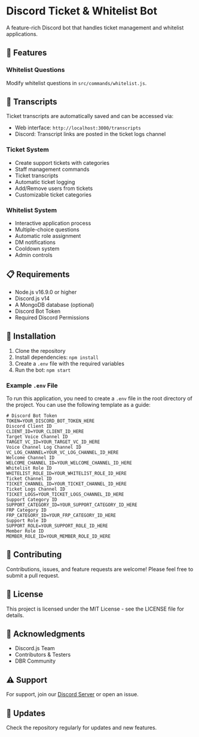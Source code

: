 # Discord Ticket & Whitelist Bot

A feature-rich Discord bot that handles ticket management and whitelist applications.

## 🌟 Features


### Whitelist Questions
Modify whitelist questions in `src/commands/whitelist.js`.

## 📝 Transcripts

Ticket transcripts are automatically saved and can be accessed via:
- Web interface: `http://localhost:3000/transcripts`
- Discord: Transcript links are posted in the ticket logs channel



### Ticket System
- Create support tickets with categories
- Staff management commands
- Ticket transcripts
- Automatic ticket logging
- Add/Remove users from tickets
- Customizable ticket categories

### Whitelist System
- Interactive application process
- Multiple-choice questions
- Automatic role assignment
- DM notifications
- Cooldown system
- Admin controls

## 📋 Requirements

- Node.js v16.9.0 or higher
- Discord.js v14
- A MongoDB database (optional)
- Discord Bot Token
- Required Discord Permissions

## 🚀 Installation

1. Clone the repository
2. Install dependencies: `npm install`
3. Create a `.env` file with the required variables
4. Run the bot: `npm start`

### Example `.env` File

To run this application, you need to create a `.env` file in the root directory of the project. You can use the following template as a guide:

```
# Discord Bot Token
TOKEN=YOUR_DISCORD_BOT_TOKEN_HERE
Discord Client ID
CLIENT_ID=YOUR_CLIENT_ID_HERE
Target Voice Channel ID
TARGET_VC_ID=YOUR_TARGET_VC_ID_HERE
Voice Channel Log Channel ID
VC_LOG_CHANNEL=YOUR_VC_LOG_CHANNEL_ID_HERE
Welcome Channel ID
WELCOME_CHANNEL_ID=YOUR_WELCOME_CHANNEL_ID_HERE
Whitelist Role ID
WHITELIST_ROLE_ID=YOUR_WHITELIST_ROLE_ID_HERE
Ticket Channel ID
TICKET_CHANNEL_ID=YOUR_TICKET_CHANNEL_ID_HERE
Ticket Logs Channel ID
TICKET_LOGS=YOUR_TICKET_LOGS_CHANNEL_ID_HERE
Support Category ID
SUPPORT_CATEGORY_ID=YOUR_SUPPORT_CATEGORY_ID_HERE
FRP Category ID
FRP_CATEGORY_ID=YOUR_FRP_CATEGORY_ID_HERE
Support Role ID
SUPPORT_ROLE=YOUR_SUPPORT_ROLE_ID_HERE
Member Role ID
MEMBER_ROLE_ID=YOUR_MEMBER_ROLE_ID_HERE
```

## 🤝 Contributing

Contributions, issues, and feature requests are welcome! Please feel free to submit a pull request.


## 📜 License

This project is licensed under the MIT License - see the LICENSE file for details.

## 🙏 Acknowledgments

- Discord.js Team
- Contributors & Testers
- DBR Community

## ⚠️ Support

For support, join our [Discord Server](https://discord.gg/rVuW9cTw) or open an issue.

## 🔄 Updates

Check the repository regularly for updates and new features.
